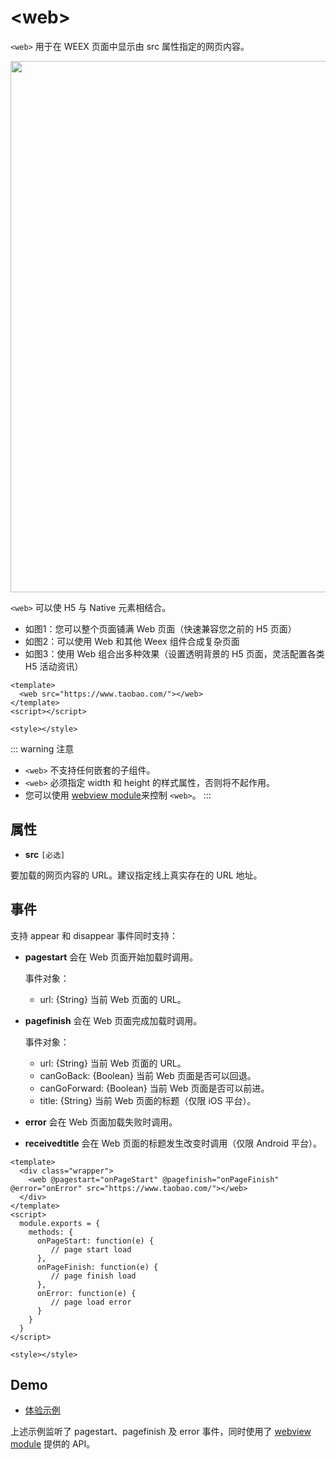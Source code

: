 
# &lt;web&gt;

`<web>` 用于在 WEEX 页面中显示由 src 属性指定的网页内容。

<div style="text-align: center"><img src="https://img.alicdn.com/tfs/TB161pxoiLaK1RjSZFxXXamPFXa-1465-758.png" width="850"></div>

`<web>` 可以使 H5 与 Native 元素相结合。

* 如图1：您可以整个页面铺满 Web 页面（快速兼容您之前的 H5 页面）
* 如图2：可以使用 Web 和其他 Weex 组件合成复杂页面
* 如图3：使用 Web 组合出多种效果（设置透明背景的 H5 页面，灵活配置各类 H5 活动资讯）

```vue
<template>
  <web src="https://www.taobao.com/"></web>
</template>
<script></script>

<style></style>
```

::: warning 注意
* `<web>` 不支持任何嵌套的子组件。
* `<web>` 必须指定 width 和 height 的样式属性，否则将不起作用。
* 您可以使用 [webview module](/zh/docs/webview.html)来控制 `<web>`。
:::

## 属性

* **src** `[必选]`

要加载的网页内容的 URL。建议指定线上真实存在的 URL 地址。

## 事件

支持 appear 和 disappear 事件同时支持：

* **pagestart** 会在 Web 页面开始加载时调用。

    事件对象：
    - url: {String} 当前 Web 页面的 URL。

* **pagefinish** 会在 Web 页面完成加载时调用。

    事件对象：
    - url: {String} 当前 Web 页面的 URL。
    - canGoBack: {Boolean} 当前 Web 页面是否可以回退。
    - canGoForward: {Boolean} 当前 Web 页面是否可以前进。
    - title: {String} 当前 Web 页面的标题（仅限 iOS 平台）。

* **error** 会在 Web 页面加载失败时调用。

* **receivedtitle** 会在 Web 页面的标题发生改变时调用（仅限 Android 平台）。

```vue
<template>
  <div class="wrapper">
    <web @pagestart="onPageStart" @pagefinish="onPageFinish" @error="onError" src="https://www.taobao.com/"></web>
  </div>
</template>
<script>
  module.exports = {
    methods: {
      onPageStart: function(e) {
         // page start load
      },
      onPageFinish: function(e) {
         // page finish load
      },
      onError: function(e) {
         // page load error
      }
    }
  }
</script>

<style></style>
```

## Demo

* [体验示例](http://dotwe.org/vue/9f8a7be89a4ad881ff515145cc9306ea)

上述示例监听了 pagestart、pagefinish 及 error 事件，同时使用了  [webview module](/zh/docs/webview.html) 提供的 API。